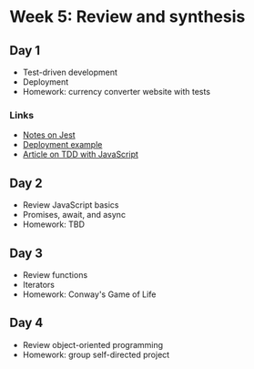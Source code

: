 # Week 5: Review and synthesis

## Day 1

* Test-driven development
* Deployment
* Homework: currency converter website with tests

### Links

* [Notes on Jest](notes/tdd.md)
* [Deployment example](../w4--frontend/examples/clock/)
* [Article on TDD with JavaScript](https://www.sitepoint.com/learning-javascript-test-driven-development-by-example/)

## Day 2

* Review JavaScript basics
* Promises, await, and async
* Homework: TBD

## Day 3

* Review functions
* Iterators
* Homework: Conway's Game of Life

## Day 4

* Review object-oriented programming
* Homework: group self-directed project
